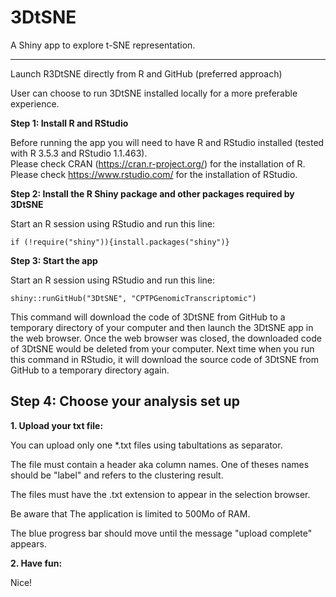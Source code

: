 3DtSNE
========
A Shiny app to explore t-SNE representation.

*****

Launch R3DtSNE directly from R and GitHub (preferred approach)

User can choose to run 3DtSNE installed locally for a more preferable experience.

**Step 1: Install R and RStudio**

Before running the app you will need to have R and RStudio installed (tested with R 3.5.3 and RStudio 1.1.463).  
Please check CRAN (<a href="https://cran.r-project.org/" target="_blank">https://cran.r-project.org/</a>) for the installation of R.  
Please check <a href="https://www.rstudio.com/" target="_blank">https://www.rstudio.com/</a> for the installation of RStudio.  

**Step 2: Install the R Shiny package and other packages required by 3DtSNE**

Start an R session using RStudio and run this line:  
```
if (!require("shiny")){install.packages("shiny")}  
```

**Step 3: Start the app**  

Start an R session using RStudio and run this line:  
```
shiny::runGitHub("3DtSNE", "CPTPGenomicTranscriptomic")
```
This command will download the code of 3DtSNE from GitHub to a temporary directory of your computer and then launch the 3DtSNE app in the web browser. Once the web browser was closed, the downloaded code of 3DtSNE would be deleted from your computer. Next time when you run this command in RStudio, it will download the source code of 3DtSNE from GitHub to a temporary directory again. 


## Step 4: Choose your analysis set up  

**1. Upload your txt file:**

You can upload only one *.txt files using tabultations as separator.

The file must contain a header aka column names. One of theses names should be "label" and refers to the clustering result.

The files must have the .txt extension to appear in the selection browser.

Be aware that The application is limited to 500Mo of RAM.

The blue progress bar should move until the message \"upload complete\" appears.


**2. Have fun:**

Nice!
